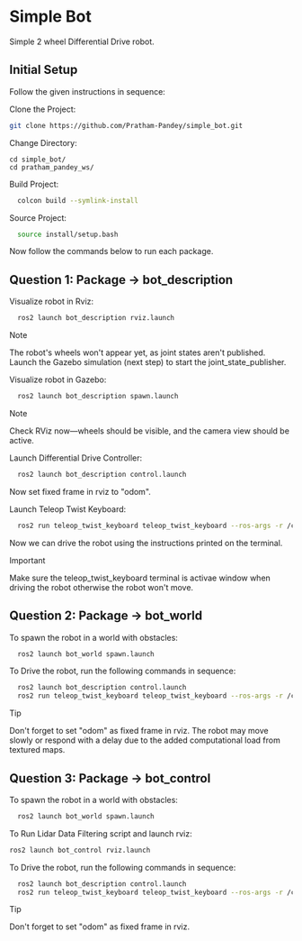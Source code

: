 # Simple Bot
Simple 2 wheel Differential Drive robot.


## Initial Setup
Follow the given instructions in sequence:


Clone the Project:
```bash
git clone https://github.com/Pratham-Pandey/simple_bot.git
```

Change Directory:
```
cd simple_bot/
cd pratham_pandey_ws/
```

Build Project:
```bash
  colcon build --symlink-install
```

Source Project:
```bash
  source install/setup.bash 
```

Now follow the commands below to run each package.


## Question 1: Package -> bot_description

Visualize robot in Rviz:
```bash
  ros2 launch bot_description rviz.launch
```

> [!NOTE]
> The robot's wheels won't appear yet, as joint states aren't published. Launch the Gazebo simulation (next step) to start the joint_state_publisher.

Visualize robot in Gazebo:
```bash
  ros2 launch bot_description spawn.launch
```
> [!NOTE]
> Check RViz now—wheels should be visible, and the camera view should be active.

Launch Differential Drive Controller:
```bash
  ros2 launch bot_description control.launch
```

Now set fixed frame in rviz to "odom".

Launch Teleop Twist Keyboard:
```bash
  ros2 run teleop_twist_keyboard teleop_twist_keyboard --ros-args -r /cmd_vel:=/diff_drive_controller/cmd_vel -p stamped:=true
```

Now we can drive the robot using the instructions printed on the terminal. 

> [!IMPORTANT]
> Make sure the teleop_twist_keyboard terminal is activae window when driving the robot otherwise the robot won't move.



## Question 2: Package -> bot_world

To spawn the robot in a world with obstacles:
```bash
  ros2 launch bot_world spawn.launch
```

To Drive the robot, run the following commands in sequence:

```bash
  ros2 launch bot_description control.launch
  ros2 run teleop_twist_keyboard teleop_twist_keyboard --ros-args -r /cmd_vel:=/diff_drive_controller/cmd_vel -p stamped:=true
```

> [!TIP]
> Don't forget to set "odom" as fixed frame in rviz.
> The robot may move slowly or respond with a delay due to the added computational load from textured maps.


## Question 3: Package -> bot_control

To spawn the robot in a world with obstacles:
```bash
  ros2 launch bot_world spawn.launch
```

To Run Lidar Data Filtering script and launch rviz:
```bash
ros2 launch bot_control rviz.launch
```

To Drive the robot, run the following commands in sequence:

```bash
  ros2 launch bot_description control.launch
  ros2 run teleop_twist_keyboard teleop_twist_keyboard --ros-args -r /cmd_vel:=/diff_drive_controller/cmd_vel -p stamped:=true
```

> [!TIP]
> Don't forget to set "odom" as fixed frame in rviz.


